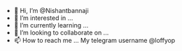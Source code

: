 - 👋 Hi, I’m @Nishantbannaji
- 👀 I’m interested in ...
- 🌱 I’m currently learning ...
- 💞️ I’m looking to collaborate on ...
- 📫 How to reach me ...
My telegram username @loffyop 

<!---
Nishantbannaji/Nishantbannaji is a ✨ special ✨ repository because its `README.md` (this file) appears on your GitHub profile.
You can click the Preview link to take a look at your changes.
--->

